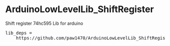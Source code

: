 # ArduinoLowLevelLib_ShiftRegister
Shift register 74hc595 Lib for arduino

<pre>
lib_deps = 
    https://github.com/paw1470/ArduinoLowLevelLib_ShiftRegister.git
<pre/>